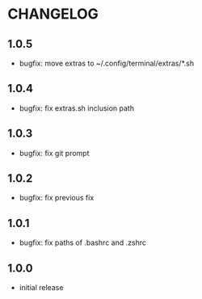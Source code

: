 # CHANGELOG

## 1.0.5
- bugfix: move extras to ~/.config/terminal/extras/*.sh

## 1.0.4
- bugfix: fix extras.sh inclusion path

## 1.0.3
- bugfix: fix git prompt

## 1.0.2
- bugfix: fix previous fix

## 1.0.1
- bugfix: fix paths of .bashrc and .zshrc

## 1.0.0
- initial release

